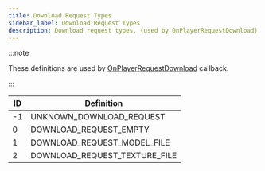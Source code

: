 ```yaml
---
title: Download Request Types
sidebar_label: Download Request Types
description: Download request types. (used by OnPlayerRequestDownload)
---
```


:::note

These definitions are used by [OnPlayerRequestDownload](../callbacks/OnPlayerRequestDownload) callback.

:::

| ID | Definition                    |
|----|-------------------------------|
| -1 | UNKNOWN_DOWNLOAD_REQUEST      |
| 0  | DOWNLOAD_REQUEST_EMPTY        |
| 1  | DOWNLOAD_REQUEST_MODEL_FILE   |
| 2  | DOWNLOAD_REQUEST_TEXTURE_FILE |
